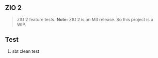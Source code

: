 ZIO 2
-----
>ZIO 2 feature tests. **Note:** ZIO 2 is an M3 release. So this project is a WIP.

Test
----
1. sbt clean test
